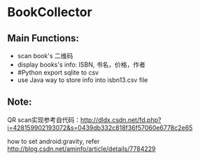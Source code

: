 BookCollector
================

Main Functions:
----------------
- scan book's 二维码
- display books's info: ISBN, 书名，价格，作者
- #Python export sqlite to csv
- use Java way to store info into isbn13.csv file

Note:
-----
QR scan实现参考自代码：http://dldx.csdn.net/fd.php?i=428159902193072&s=0439db332c818f36f57060e6778c2e65


how to set android:gravity, refer http://blog.csdn.net/aminfo/article/details/7784229

